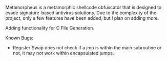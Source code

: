 Metamorpheus is a metamorphic shellcode obfuscator that is designed to evade signature-based antivirus solutions. Due to the complexity of the project, only a few features have been added, but I plan on adding more.

Adding functionality for C File Generation.

Known Bugs: 
- Register Swap does not check if a jmp is within the main subroutine or not, it may not work within encapsulated jumps.
